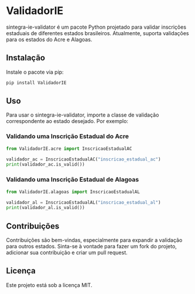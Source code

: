 
# ValidadorIE

sintegra-ie-validator é um pacote Python projetado para validar inscrições estaduais de diferentes estados brasileiros. Atualmente, suporta validações para os estados do Acre e Alagoas.

## Instalação

Instale o pacote via pip:

```bash
pip install ValidadorIE
```

## Uso

Para usar o sintegra-ie-validator, importe a classe de validação correspondente ao estado desejado. Por exemplo:

### Validando uma Inscrição Estadual do Acre

```python
from ValidadorIE.acre import InscricaoEstadualAC

validador_ac = InscricaoEstadualAC("inscricao_estadual_ac")
print(validador_ac.is_valid())
```

### Validando uma Inscrição Estadual de Alagoas

```python
from ValidadorIE.alagoas import InscricaoEstadualAL

validador_al = InscricaoEstadualAL("inscricao_estadual_al")
print(validador_al.is_valid())
```

## Contribuições

Contribuições são bem-vindas, especialmente para expandir a validação para outros estados. Sinta-se à vontade para fazer um fork do projeto, adicionar sua contribuição e criar um pull request.

## Licença

Este projeto está sob a licença MIT.
